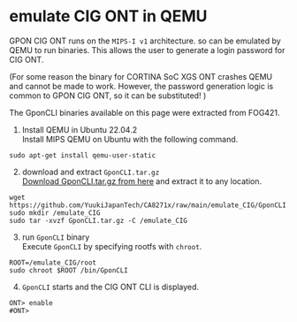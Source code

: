 # emulate CIG ONT in QEMU

GPON CIG ONT runs on the `MIPS-I v1` architecture. so can be emulated by QEMU to run binaries.
This allows the user to generate a login password for CIG ONT.

(For some reason the binary for CORTINA SoC XGS ONT crashes QEMU and cannot be made to work.
However, the password generation logic is common to GPON CIG ONT, so it can be substituted! )

The GponCLI binaries available on this page were extracted from FOG421.

1. Install QEMU in Ubuntu 22.04.2<br>
Install MIPS QEMU on Ubuntu with the following command.
```
sudo apt-get install qemu-user-static
```

2. download and extract `GponCLI.tar.gz`<br>
[Download GponCLI.tar.gz from here](/emulate_CIG/GponCLI.tar.gz) and extract it to any location.
```
wget https://github.com/YuukiJapanTech/CA8271x/raw/main/emulate_CIG/GponCLI.tar.gz
sudo mkdir /emulate_CIG
sudo tar -xvzf GponCLI.tar.gz -C /emulate_CIG
```


3. run `GponCLI` binary<br>
Execute `GponCLI` by specifying rootfs with `chroot`.
```
ROOT=/emulate_CIG/root
sudo chroot $ROOT /bin/GponCLI
```

4. `GponCLI` starts and the CIG ONT CLI is displayed.
```
ONT> enable
#ONT>
```

